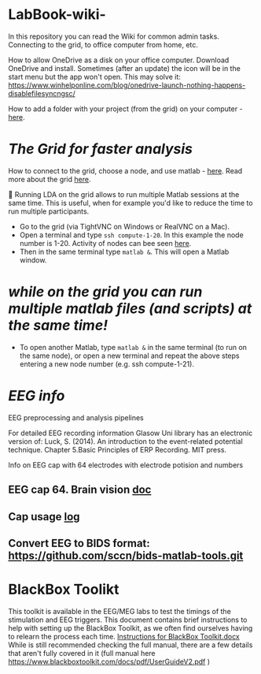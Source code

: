 # LabBook-wiki-

In this repository you can read the Wiki for common admin tasks. Connecting to the grid, to office computer from home, etc. 

How to allow OneDrive as a disk on your office computer. Download OneDrive and install. Sometimes (after an update) the icon will be in the start menu but the app won't open. This may solve it:
https://www.winhelponline.com/blog/onedrive-launch-nothing-happens-disablefilesyncngsc/

How to add a folder with your project (from the grid) on your computer - [here](https://github.com/PhiliastidesLab/LabBook-wiki-/blob/main/Map_drive1.png).

# _The Grid for faster analysis_
How to connect to the grid, choose a node, and use matlab - [here](https://raw.githubusercontent.com/PhiliastidesLab/LabBook-wiki-/main/gird_connect1.png).
Read more about the grid [here](https://support.psy.gla.ac.uk/index.php/inst/grid).

🔶 Running LDA on the grid allows to run multiple Matlab sessions at the same time. This is useful, when for example you'd like to reduce the time to run multiple participants. 
* Go to the grid (via TightVNC on Windows or RealVNC on a Mac). 
* Open a terminal and type `ssh compute-1-20`. In this example the node number is 1-20. Activity of nodes can bee seen [here](http://ccn00.psy.gla.ac.uk/ganglia/).
* Then in the same terminal type `matlab &`. This will open a Matlab window. 

# _while on the grid you can run multiple matlab files (and scripts) at the same time!_
* To open another Matlab, type `matlab &` in the same terminal (to run on the same node), or open a new terminal and repeat the above steps entering a new node number (e.g. ssh compute-1-21).


# _EEG info_

EEG preprocessing and analysis pipelines 

For detailed EEG recording information Glasow Uni library has an electronic version of: Luck, S. (2014). An introduction to the event-related potential technique. Chapter 5.Basic Principles of ERP Recording. MIT press.

Info on EEG cap with 64 electrodes with electrode potision and numbers 

## EEG cap 64. Brain vision [doc](https://github.com/PhiliastidesLab/EEG_folders/blob/main/BC-64-X28_Philiastides.pdf)

## Cap usage [log](https://docs.google.com/spreadsheets/d/1uSCQBgyfLt5m5uFhFGr-5tHs48YUQIHV/edit?usp=sharing&ouid=107561805852058488076&rtpof=true&sd=true)

## Convert EEG to BIDS format: https://github.com/sccn/bids-matlab-tools.git

# BlackBox Toolikt
This toolkit is available in the EEG/MEG labs to test the timings of the stimulation and EEG triggers. This document contains  brief instructions to help with setting up the BlackBox Toolkit, as we often find ourselves having to relearn the process each time. [Instructions for BlackBox Toolkit.docx](https://github.com/PhiliastidesLab/LabBook-wiki-/blob/main/Instructions%20for%20BlackBox%20Toolkit.docx)  While is still recommended checking the full manual, there are a few details that aren't fully covered in it (full manual here https://www.blackboxtoolkit.com/docs/pdf/UserGuideV2.pdf )
